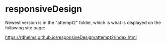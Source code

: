 # responsiveDesign

Newest version is in the "attempt2" folder, which is what is displayed on the following site page:

https://rdhelms.github.io/responsiveDesign/attempt2/index.html

